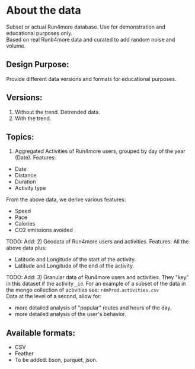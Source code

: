 # About the data
Subset or actual Run4more database. Use for demonstration and educational purposes only.  
Based on real Runb4more data and curated to add random noise and volume.

## Design Purpose:
Provide different data versions and formats for educational purposes.

## Versions:
1) Without the trend. Detrended data.
2) With the trend. 

## Topics:
1) Aggregated Activities of Run4more users, grouped by day of the year (Date).
Features:
* Date
* Distance
* Duration
* Activity type

From the above data, we derive various features:
* Speed
* Pace
* Calories
* CO2 emissions avoided

TODO: Add:
2) Geodata of Run4more users and activities.
Features:
All the above data plus:
* Latitude and Longitude of the start of the activity.
* Latitude and Longitude of the end of the activity.

TODO: Add:
3) Granular data of Run4more users and activities.
They "key" in this dataset if the activity `_id`.
For an example of a subset of the data in the mongo collection of activities see:
`r4mProd.activities.csv`  
Data at the level of a second, allow for:  
* more detailed analysis of "popular" routes and hours of the day.
* more detailed analysis of the user's behavior.

## Available formats:
* CSV
* Feather
* To be added: bson, parquet, json.
 

